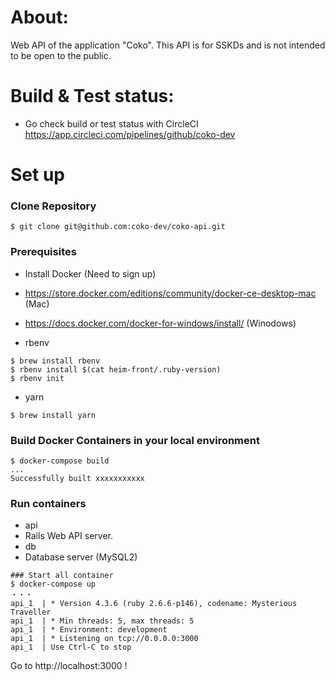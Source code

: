 # About:
Web API of the application "Coko". This API is for SSKDs and is not intended to be open to the public.

# Build & Test status:
- Go check build or test status with CircleCI
https://app.circleci.com/pipelines/github/coko-dev

# Set up

### Clone Repository
```terminal
$ git clone git@github.com:coko-dev/coko-api.git
```

### Prerequisites
- Install Docker (Need to sign up)
 - https://store.docker.com/editions/community/docker-ce-desktop-mac  (Mac)
 - https://docs.docker.com/docker-for-windows/install/  (Winodows)

- rbenv
```terminal
$ brew install rbenv
$ rbenv install $(cat heim-front/.ruby-version)
$ rbenv init
```

- yarn
```terminal
$ brew install yarn
```

### Build Docker Containers in your local environment
```terminal
$ docker-compose build
...
Successfully built xxxxxxxxxxx
```

### Run containers
- api
 - Rails Web API server.
- db
 - Database server (MySQL2)

```terminal
### Start all container
$ docker-compose up
・・・
api_1  | * Version 4.3.6 (ruby 2.6.6-p146), codename: Mysterious Traveller
api_1  | * Min threads: 5, max threads: 5
api_1  | * Environment: development
api_1  | * Listening on tcp://0.0.0.0:3000
api_1  | Use Ctrl-C to stop
```
Go to http://localhost:3000 !
